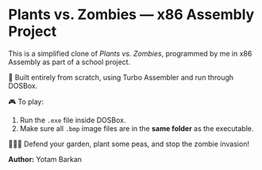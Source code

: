 # Plants vs. Zombies — x86 Assembly Project

This is a simplified clone of *Plants vs. Zombies*, programmed by me in x86 Assembly as part of a school project.


🧠 Built entirely from scratch, using Turbo Assembler and run through DOSBox.


🎮 To play:
1. Run the `.exe` file inside DOSBox.
2. Make sure all `.bmp` image files are in the **same folder** as the executable.


🌻💥🧟 Defend your garden, plant some peas, and stop the zombie invasion!

**Author:** Yotam Barkan  
